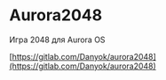 Aurora2048
===================

Игра 2048 для Aurora OS

[https://gitlab.com/Danyok/aurora2048](https://gitlab.com/Danyok/aurora2048)
